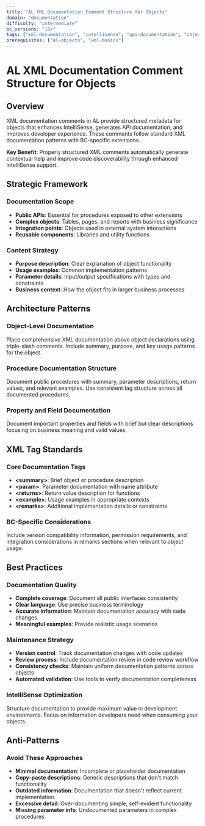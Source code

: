 ```yaml
---
title: "AL XML Documentation Comment Structure for Objects"
domain: "documentation"
difficulty: "intermediate"
bc_versions: "18+"
tags: ["xml-documentation", "intellisense", "api-documentation", "object-documentation"]
prerequisites: ["al-objects", "xml-basics"]
---
```


# AL XML Documentation Comment Structure for Objects

## Overview

XML documentation comments in AL provide structured metadata for objects that enhances IntelliSense, generates API documentation, and improves developer experience. These comments follow standard XML documentation patterns with BC-specific extensions.

**Key Benefit**: Properly structured XML comments automatically generate contextual help and improve code discoverability through enhanced IntelliSense support.

## Strategic Framework

### Documentation Scope
- **Public APIs**: Essential for procedures exposed to other extensions
- **Complex objects**: Tables, pages, and reports with business significance
- **Integration points**: Objects used in external system interactions
- **Reusable components**: Libraries and utility functions

### Content Strategy
- **Purpose description**: Clear explanation of object functionality
- **Usage examples**: Common implementation patterns
- **Parameter details**: Input/output specifications with types and constraints
- **Business context**: How the object fits in larger business processes

## Architecture Patterns

### Object-Level Documentation
Place comprehensive XML documentation above object declarations using triple-slash comments. Include summary, purpose, and key usage patterns for the object.

### Procedure Documentation Structure
Document public procedures with summary, parameter descriptions, return values, and relevant examples. Use consistent tag structure across all documented procedures.

### Property and Field Documentation
Document important properties and fields with brief but clear descriptions focusing on business meaning and valid values.

## XML Tag Standards

### Core Documentation Tags
- **&lt;summary&gt;**: Brief object or procedure description
- **&lt;param&gt;**: Parameter documentation with name attribute
- **&lt;returns&gt;**: Return value description for functions
- **&lt;example&gt;**: Usage examples in appropriate contexts
- **&lt;remarks&gt;**: Additional implementation details or constraints

### BC-Specific Considerations
Include version compatibility information, permission requirements, and integration considerations in remarks sections when relevant to object usage.

## Best Practices

### Documentation Quality
- **Complete coverage**: Document all public interfaces consistently
- **Clear language**: Use precise business terminology
- **Accurate information**: Maintain documentation accuracy with code changes
- **Meaningful examples**: Provide realistic usage scenarios

### Maintenance Strategy
- **Version control**: Track documentation changes with code updates
- **Review process**: Include documentation review in code review workflow
- **Consistency checks**: Maintain uniform documentation patterns across objects
- **Automated validation**: Use tools to verify documentation completeness

### IntelliSense Optimization
Structure documentation to provide maximum value in development environments. Focus on information developers need when consuming your objects.

## Anti-Patterns

### Avoid These Approaches
- **Minimal documentation**: Incomplete or placeholder documentation
- **Copy-paste descriptions**: Generic descriptions that don't match functionality
- **Outdated information**: Documentation that doesn't reflect current implementation
- **Excessive detail**: Over-documenting simple, self-evident functionality
- **Missing parameter info**: Undocumented parameters in complex procedures

